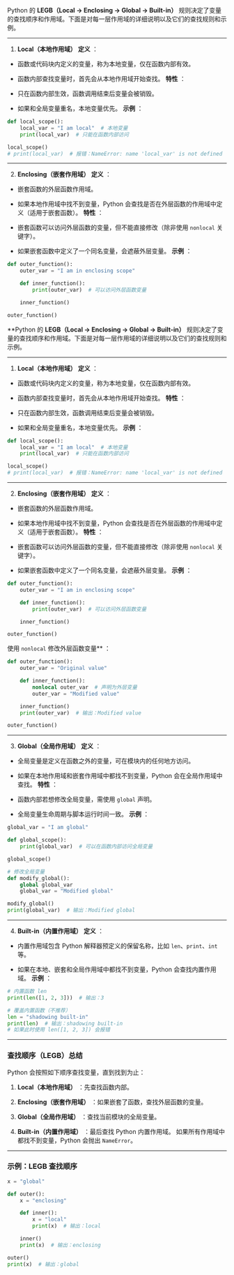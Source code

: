 Python 的 **LEGB（Local -> Enclosing -> Global -> Built-in）**  规则决定了变量的查找顺序和作用域。下面是对每一层作用域的详细说明以及它们的查找规则和示例。

---

1. **Local（本地作用域）** **定义** ：
- 函数或代码块内定义的变量，称为本地变量，仅在函数内部有效。

- 函数内部查找变量时，首先会从本地作用域开始查找。
**特性** ：
- 只在函数内部生效，函数调用结束后变量会被销毁。

- 如果和全局变量重名，本地变量优先。
**示例** ：

```python
def local_scope():
    local_var = "I am local"  # 本地变量
    print(local_var)  # 只能在函数内部访问

local_scope()
# print(local_var)  # 报错：NameError: name 'local_var' is not defined
```


---

2. **Enclosing（嵌套作用域）** **定义** ：
- 嵌套函数的外层函数作用域。

- 如果本地作用域中找不到变量，Python 会查找是否在外层函数的作用域中定义（适用于嵌套函数）。
**特性** ： 
- 嵌套函数可以访问外层函数的变量，但不能直接修改（除非使用 `nonlocal` 关键字）。

- 如果嵌套函数中定义了一个同名变量，会遮蔽外层变量。
**示例** ：

```python
def outer_function():
    outer_var = "I am in enclosing scope"

    def inner_function():
        print(outer_var)  # 可以访问外层函数变量

    inner_function()

outer_function()
```
**Python 的 **LEGB（Local -> Enclosing -> Global -> Built-in）**  规则决定了变量的查找顺序和作用域。下面是对每一层作用域的详细说明以及它们的查找规则和示例。

---

1. **Local（本地作用域）** **定义** ：
- 函数或代码块内定义的变量，称为本地变量，仅在函数内部有效。

- 函数内部查找变量时，首先会从本地作用域开始查找。
**特性** ：
- 只在函数内部生效，函数调用结束后变量会被销毁。

- 如果和全局变量重名，本地变量优先。
**示例** ：

```python
def local_scope():
    local_var = "I am local"  # 本地变量
    print(local_var)  # 只能在函数内部访问

local_scope()
# print(local_var)  # 报错：NameError: name 'local_var' is not defined
```


---

2. **Enclosing（嵌套作用域）** **定义** ：
- 嵌套函数的外层函数作用域。

- 如果本地作用域中找不到变量，Python 会查找是否在外层函数的作用域中定义（适用于嵌套函数）。
**特性** ： 
- 嵌套函数可以访问外层函数的变量，但不能直接修改（除非使用 `nonlocal` 关键字）。

- 如果嵌套函数中定义了一个同名变量，会遮蔽外层变量。
**示例** ：

```python
def outer_function():
    outer_var = "I am in enclosing scope"

    def inner_function():
        print(outer_var)  # 可以访问外层函数变量

    inner_function()

outer_function()
```
使用 `nonlocal` 修改外层函数变量** ：

```python
def outer_function():
    outer_var = "Original value"

    def inner_function():
        nonlocal outer_var  # 声明为外层变量
        outer_var = "Modified value"

    inner_function()
    print(outer_var)  # 输出：Modified value

outer_function()
```


---

3. **Global（全局作用域）** **定义** ：
- 全局变量是定义在函数之外的变量，可在模块内的任何地方访问。

- 如果在本地作用域和嵌套作用域中都找不到变量，Python 会在全局作用域中查找。
**特性** ： 
- 函数内部若想修改全局变量，需使用 `global` 声明。

- 全局变量生命周期与脚本运行时间一致。
**示例** ：

```python
global_var = "I am global"

def global_scope():
    print(global_var)  # 可以在函数内部访问全局变量

global_scope()

# 修改全局变量
def modify_global():
    global global_var
    global_var = "Modified global"

modify_global()
print(global_var)  # 输出：Modified global
```


---

4. **Built-in（内置作用域）** **定义** ： 
- 内置作用域包含 Python 解释器预定义的保留名称，比如 `len`、`print`、`int` 等。

- 如果在本地、嵌套和全局作用域中都找不到变量，Python 会查找内置作用域。
**示例** ：

```python
# 内置函数 len
print(len([1, 2, 3]))  # 输出：3

# 覆盖内置函数（不推荐）
len = "shadowing built-in"
print(len)  # 输出：shadowing built-in
# 如果此时使用 len([1, 2, 3]) 会报错
```


---


### 查找顺序（LEGB）总结 

Python 会按照如下顺序查找变量，直到找到为止：
 
1. **Local（本地作用域）** ：先查找函数内部。
 
2. **Enclosing（嵌套作用域）** ：如果嵌套了函数，查找外层函数的变量。
 
3. **Global（全局作用域）** ：查找当前模块的全局变量。
 
4. **Built-in（内置作用域）** ：最后查找 Python 内置作用域。
如果所有作用域中都找不到变量，Python 会抛出 `NameError`。

---


### 示例：LEGB 查找顺序 


```python
x = "global"

def outer():
    x = "enclosing"

    def inner():
        x = "local"
        print(x)  # 输出：local

    inner()
    print(x)  # 输出：enclosing

outer()
print(x)  # 输出：global
```
